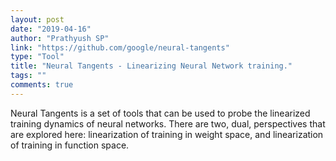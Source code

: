 ```yaml
---
layout: post
date: "2019-04-16"
author: "Prathyush SP"
link: "https://github.com/google/neural-tangents"
type: "Tool"
title: "Neural Tangents - Linearizing Neural Network training."
tags: ""
comments: true
---
```

Neural Tangents is a set of tools that can be used to probe the linearized training dynamics of neural networks. There are two, dual, perspectives that are explored here: linearization of training in weight space, and linearization of training in function space.